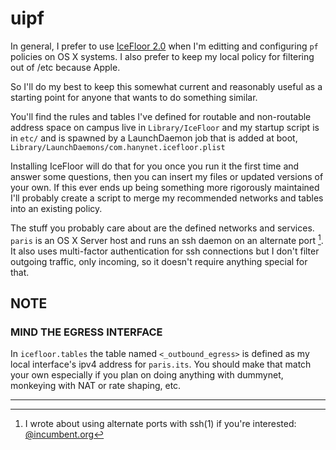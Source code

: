 # uipf

In general, I prefer to use [IceFloor 2.0](http://www.hanynet.com/icefloor/) when I'm editting and configuring `pf` policies on OS X systems. I also prefer to keep my local policy for filtering out of /etc because Apple.

So I'll do my best to keep this somewhat current and reasonably useful as a starting point for anyone that wants to do something similar. 

You'll find the rules and tables I've defined for routable and non-routable address space on campus live in `Library/IceFloor` and my startup script is in `etc/` and is spawned by a LaunchDaemon job that is added at boot, `Library/LaunchDaemons/com.hanynet.icefloor.plist`

Installing IceFloor will do that for you once you run it the first time and answer some questions, then you can insert my files or updated versions of your own. If this ever ends up being something more rigorously maintained I'll probably create a script to merge my recommended networks and tables into an existing policy. 

The stuff you probably care about are the defined networks and services. `paris` is an OS X Server host and runs an ssh daemon on an alternate port [^1]. It also uses multi-factor authentication for ssh connections but I don't filter outgoing traffic, only incoming, so it doesn't require anything special for that.


## NOTE

### MIND THE EGRESS INTERFACE

In `icefloor.tables` the table named `<_outbound_egress>` is defined as my local interface's ipv4 address for `paris.its`. You should make that match your own especially if you plan on doing anything with dummynet, monkeying with NAT or rate shaping, etc.


----

[^1]: I wrote about using alternate ports with ssh(1) if you're interested: [@incumbent.org](http://incumbent.org/post/alternate-ssh-for-osx/)
